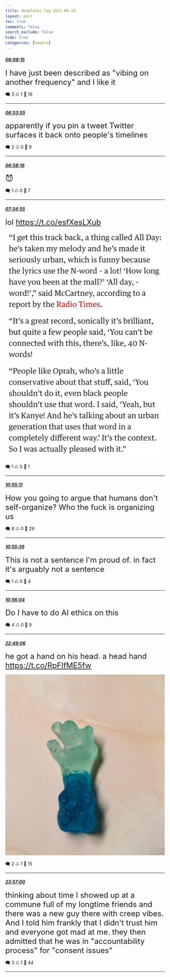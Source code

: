 ```yaml
---
title: deepfates log 2021-04-24
layout: post
toc: true
comments: false
search_exclude: false
hide: true
categories: [tweets]
---
```



#### <a href = "https://twitter.com/deepfates/status/1385928572678803456">*06:08:15*</a>

<font size="5">I have just been described as "vibing on another frequency" and I like it</font>



🗨️ 3 ♺ 1 🤍  19   

---
    
#### <a href = "https://twitter.com/deepfates/status/1385940065579245568">*06:53:55*</a>

<font size="5">apparently if you pin a tweet Twitter surfaces it back onto people's timelines</font>



🗨️ 2 ♺ 0 🤍  9   

---
    
#### <a href = "https://twitter.com/deepfates/status/1385941160103845898">*06:58:16*</a>

<font size="5">😈</font>



🗨️ 1 ♺ 0 🤍  7   

---
    
#### <a href = "https://twitter.com/deepfates/status/1385950380845006852">*07:34:55*</a>

<font size="5">lol  https://t.co/esfXesLXub</font>

![image from twitter](/images/from_twitter/EzvihYzVgAEJbEl.jpg)


🗨️ 1 ♺ 0 🤍  1   

---
    
#### <a href = "https://twitter.com/deepfates/status/1386000779966705666">*10:55:11*</a>

<font size="5">How you going to argue that humans don't self-organize? Who the fuck is organizing us</font>



🗨️ 8 ♺ 0 🤍  29   

---
    
#### <a href = "https://twitter.com/deepfates/status/1386000899588325382">*10:55:39*</a>

<font size="5">This is not a sentence I'm proud of. in fact it's arguably not a sentence</font>



🗨️ 1 ♺ 0 🤍  4   

---
    
#### <a href = "https://twitter.com/deepfates/status/1386001002692710401">*10:56:04*</a>

<font size="5">Do I have to do AI ethics on this</font>



🗨️ 4 ♺ 0 🤍  9   

---
    
#### <a href = "https://twitter.com/deepfates/status/1386180443637096452">*22:49:06*</a>

<font size="5">he got a hand on his head. a head hand  https://t.co/RpFIfME5fw</font>

![image from twitter](/images/from_twitter/Ezyzw69VEAE2e-o.jpg)


🗨️ 2 ♺ 1 🤍  15   

---
    
#### <a href = "https://twitter.com/deepfates/status/1386197532385050630">*23:57:00*</a>

<font size="5">thinking about time I showed up at a commune full of my longtime friends and there was a new guy there with creep vibes. And I told him frankly that I didn't trust him and everyone got mad at me.   they then admitted that he was in "accountability process" for "consent  issues"</font>



🗨️ 3 ♺ 1 🤍  44   

---
    
            

